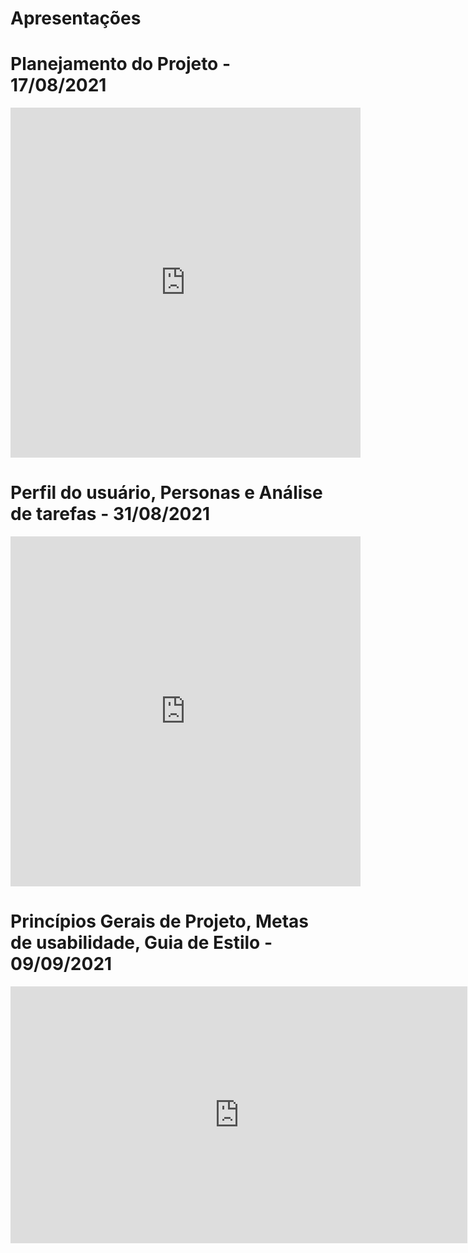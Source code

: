 # Apresentações
# Planejamento do Projeto - 17/08/2021

<iframe width="560" height="560" src="https://www.youtube.com/embed/lGSk-LRmVQ0?start=2" title="YouTube video player" frameborder="0" allow="accelerometer; autoplay; clipboard-write; encrypted-media; gyroscope; picture-in-picture" allowfullscreen></iframe>

# Perfil do usuário, Personas e Análise de tarefas - 31/08/2021

<iframe width="560" height="560" src="https://www.youtube.com/embed/zwTVQGsLYUo" title="YouTube video player" frameborder="0" allow="accelerometer; autoplay; clipboard-write; encrypted-media; gyroscope; picture-in-picture" allowfullscreen></iframe>

# Princípios Gerais de Projeto, Metas de usabilidade, Guia de Estilo - 09/09/2021

<iframe width="731" height="411" src="https://www.youtube.com/embed/VsfHg3xTxPo" title="YouTube video player" frameborder="0" allow="accelerometer; autoplay; clipboard-write; encrypted-media; gyroscope; picture-in-picture" allowfullscreen></iframe>